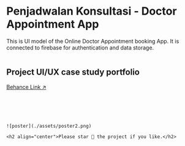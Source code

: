 

# Penjadwalan Konsultasi - Doctor Appointment App

This is UI model of the Online Doctor Appointment booking App. It is connected to firebase for authentication and data storage.

<p align="center">
<a href=""><img src=""/></a>

<h2>Project UI/UX case study portfolio</h2>

[Behance Link :arrow_upper_right:]()
<br/>
<br/>


```




![poster](./assets/poster2.png)

<h2 align="center">Please star 🌟 the project if you like.</h2>
